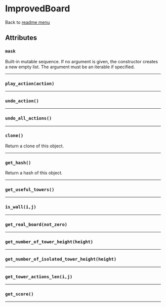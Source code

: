 # ImprovedBoard
Back to [readme menu](../README.md)

## Attributes
### ```mask```
Built-in mutable sequence.
If no argument is given, the constructor creates a new empty list.
The argument must be an iterable if specified.

----

### ```play_action(action)```

----

### ```undo_action()```

----

### ```undo_all_actions()```

----

### ```clone()```
Return a clone of this object.

----

### ```get_hash()```
Return a hash of this object.

----

### ```get_useful_towers()```

----

### ```is_wall(i,j)```

----

### ```get_real_board(not_zero)```

----

### ```get_number_of_tower_height(height)```

----

### ```get_number_of_isolated_tower_height(height)```

----

### ```get_tower_actions_len(i,j)```

----

### ```get_score()```

----


